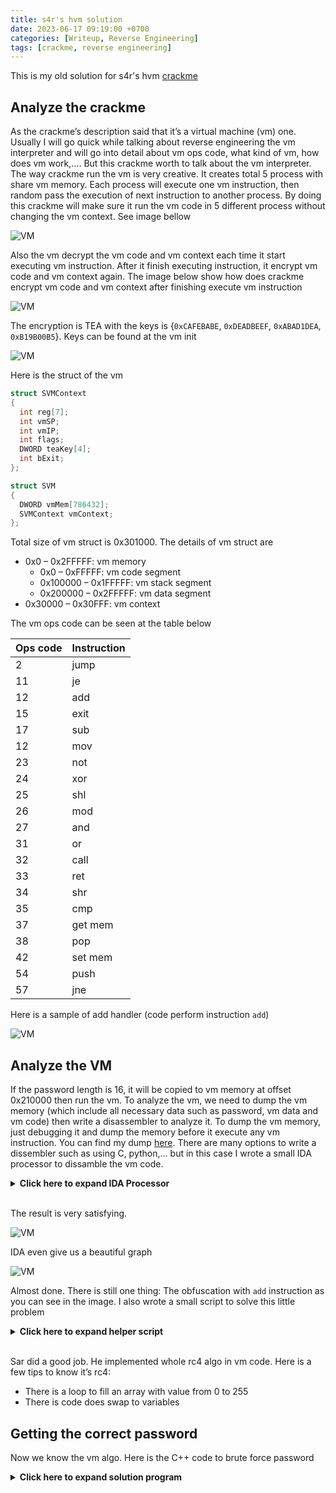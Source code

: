 ```yaml
---
title: s4r's hvm solution
date: 2023-06-17 09:19:00 +0700
categories: [Writeup, Reverse Engineering]
tags: [crackme, reverse engineering]
---
```


This is my old solution for s4r's hvm [crackme](https://crackmes.one/crackme/614a591233c5d4649c52bbb1)

## Analyze the crackme

As the crackme’s description said that it’s a virtual machine (vm) one. Usually I will go quick while talking about reverse engineering the vm interpreter and will go into detail about vm ops code, what kind of vm, how does vm work,…. But this crackme worth to talk about the vm interpreter.
The way crackme run the vm is very creative. It creates total 5 process with share vm memory. Each process will execute one vm instruction, then random pass the execution of next instruction to another process. By doing this crackme will make sure it run the vm code in 5 different process without changing the vm context. See image bellow


![VM](/commons/2023-06-17-hvm-solution/image001.png)

Also the vm decrypt the vm code and vm context each time it start executing vm instruction. After it finish executing instruction, it encrypt vm code and vm context again. The image below show how does crackme encrypt vm code and vm context after finishing execute vm instruction


![VM](/commons/2023-06-17-hvm-solution/image003.png)

The encryption is TEA with the keys is {`0xCAFEBABE`, `0xDEADBEEF`, `0xABAD1DEA`, `0xB19B00B5`}. Keys can be found at the vm init


![VM](/commons/2023-06-17-hvm-solution/image005.png)

Here is the struct of the vm


```c
struct SVMContext
{
  int reg[7];
  int vmSP;
  int vmIP;
  int flags;
  DWORD teaKey[4];
  int bExit;
};

struct SVM
{
  DWORD vmMem[786432];
  SVMContext vmContext;
};
```

Total size of vm struct is 0x301000. The details of vm struct are
- 0x0 – 0x2FFFFF: vm memory
  + 0x0 – 0xFFFFF: vm code segment
  + 0x100000 – 0x1FFFFF: vm stack segment
  + 0x200000 – 0x2FFFFF: vm data segment
- 0x30000 – 0x30FFF: vm context

The vm ops code can be seen at the table below

| Ops code                     | Instruction      |
|:-----------------------------|:-----------------|
| 2                            | jump             |
| 11                           | je               |
| 12                           | add              |
| 15                           | exit             |
| 17                           | sub              |
| 12                           | mov              |
| 23                           | not              |
| 24                           | xor              |
| 25                           | shl              |
| 26                           | mod              |
| 27                           | and              |
| 31                           | or               |
| 32                           | call             |
| 33                           | ret              |
| 34                           | shr              |
| 35                           | cmp              |
| 37                           | get mem          |
| 38                           | pop              |
| 42                           | set mem          |
| 54                           | push             |
| 57                           | jne              |

Here is a sample of add handler (code perform instruction `add`)

![VM](/commons/2023-06-17-hvm-solution/image006.png)

## Analyze the VM

If the password length is 16, it will be copied to vm memory at offset 0x210000 then run the vm. To analyze the vm, we need to dump the vm memory (which include all necessary data such as password, vm data and vm code) then write a disassembler to analyze it. To dump the vm memory, just debugging it and dump the memory before it execute any vm instruction. You can find my dump [here](/commons/2023-06-17-hvm-solution/VM_Mem.bin). There are many options to write a dissembler such as using C, python,… but in this case I wrote a small IDA processor to dissamble the vm code.

<details>
<summary><b>Click here to expand IDA Processor</b></summary>
<div markdown="1">
```python
from idc import *
from idautils import *
from idaapi import *

class hvm_processor_t(processor_t):
	id = 0x8000 + 1212
	flag = PR_ASSEMBLE | PRN_HEX 
	cnbits = 8
	dnbits = 32
	psnames = ["hvm"]
	plnames = ["HVM Processor"]
	segreg_size = 0
	instruc_start = 0
	
	assembler = {
		"header": [".hvm"],
		"flag": AS_NCHRE | ASH_HEXF0 | ASD_DECF0 | ASO_OCTF0 | ASB_BINF0,
		"uflag": 0,
		"name": "hvm assembler",
		"origin": ".org",
		"end": ".end",
		"cmnt": ";",
		"ascsep": "'",
		"accsep": "'",
		"esccodes": "\"'",
		"a_ascii": ".ascii",
		"a_byte": ".byte",
		"a_word": ".word",
		"a_dword": ".dword",
		"a_bss": "dfs %s",
		"a_seg": "seg",
		"a_curip": "PC",
		"a_public": "",
		"a_weak": "",
		"a_extrn": ".extern",
		"a_comdef": "",
		"a_align": ".align",
		"lbrace": "(",
		"rbrace": ")",
		"a_mod": "%",
		"a_band": "&",
		"a_bor": "|",
		"a_xor": "^",
		"a_bnot": "~",
		"a_shl": "<<",
		"a_shr": ">>",
		"a_sizeof_fmt": "size %s",
	}
	
	
	# size of a segment register in bytes
	segreg_size = 0
	
	reg_names = [
	  'r0',
	  'r1',
	  'r2',
	  'r3',
	  'r4',
	  'r5',
	  'r6',
	  'sp',
	]
	
	# Array of instructions
	instruc = [
		{'name': 'jmp',     'feature':CF_JUMP | CF_USE1,        'cmt': "Unconditional jump"},
		{'name': 'je',      'feature':CF_JUMP | CF_USE1,        'cmt': "Jump if flag set to 1"},
		{'name': 'add',     'feature':CF_USE1 | CF_USE2,        'cmt': "Add"},
		{'name': 'exit',    'feature':CF_STOP,                  'cmt': "Exit program"},
		{'name': 'sub',     'feature':CF_USE1 | CF_USE2,        'cmt': "Sub"},
		{'name': 'mov',     'feature':CF_USE1 | CF_USE2,        'cmt': "Mov"},
		{'name': 'not',     'feature':CF_USE1,                  'cmt': "Not"},
		{'name': 'xor',     'feature':CF_USE1 | CF_USE2,        'cmt': "Xor"},
		{'name': 'shl',     'feature':CF_USE1 | CF_USE2,        'cmt': "Shl"},
		{'name': 'mod',     'feature':CF_USE1 | CF_USE2,        'cmt': "Mod"},
		{'name': 'and',     'feature':CF_USE1 | CF_USE2,        'cmt': "And"},
		{'name': 'or',      'feature':CF_USE1 | CF_USE2,        'cmt': "Or"},
		{'name': 'call',    'feature':CF_CALL | CF_USE1,        'cmt': "Call"},
		{'name': 'ret',     'feature':CF_STOP,                  'cmt': "Ret"},
		{'name': 'shr',     'feature':CF_USE1 | CF_USE2,        'cmt': "Shr"},
		{'name': 'cmp',     'feature':CF_USE1 | CF_USE2,        'cmt': "Cmp"},
		#{'name': 'mov',     'feature':0,                       'cmt': "Get memory"},
		{'name': 'pop',     'feature':CF_USE1,                  'cmt': "Pop"},
		#{'name': 'mov',     'feature':0,                       'cmt': "Set memory"},
		{'name': 'push',    'feature':CF_USE1,                  'cmt': "Push register"},
		{'name': 'jne',     'feature':CF_JUMP | CF_USE1,        'cmt': "Jump if flag set to 0"},
	]
	
	instruc_idx = {
		'jmp'   :   0, 
		'je'    :   1, 
		'add'   :   2,
		'exit'  :   3, 
		'sub'   :   4, 
		'mov'   :   5,
		'not'   :   6,
		'xor'   :   7, 
		'shl'   :   8,
		'mod'   :   9,
		'and'   :   10,
		'or'    :   11,
		'call'  :   12,
		'ret'   :   13,
		'shr'   :   14,
		'cmp'   :   15,
		'pop'   :   16,
		'push'  :   17,
		'jne'   :   18,
	}
	
	# icode of the first instruction
	instruc_start = 0

	# icode of the last instruction + 1
	instruc_end = len(instruc) + 1
	
	# Segment register information (use virtual CS and DS registers if your
	# processor doesn't have segment registers):
	reg_first_sreg = 0 # index of CS
	reg_last_sreg = 0 # index of DS

	# You should define 2 virtual segment registers for CS and DS.
	# number of CS/DS registers
	reg_code_sreg = -1
	reg_data_sreg = -1
		
		
	
	def get_reg(self, op):
		return (op >> 5) & 7
		
	def get_value(self, ea, op_cmd):
		if (get_wide_byte(ea + 1) & 1 != 0):
			op_cmd.type = o_imm
			op_cmd.value = get_wide_dword(ea + 2)
			op_cmd.addr = get_wide_dword(ea + 2)
		else:
			op_cmd.type = o_reg
			op_cmd.reg = (get_wide_byte(ea + 1) >> 2) & 7
		return True
		
	def get_mem(self, ea, op_cmd):
		if (get_wide_byte(ea + 1) & 1 != 0):
			op_cmd.type = o_phrase #address memory
			op_cmd.value = get_wide_dword(ea + 2)
			op_cmd.addr = get_wide_dword(ea + 2)
		else:
			op_cmd.type = o_displ #reg memory
			op_cmd.reg = (get_wide_byte(ea + 1) >> 2) & 7
		return True
		

	def get_instruction_itype(self, name):
		ret = self.instruc_idx.get(name) 
		if ret is not None:
			return ret
		else:
			print("Could not find instruction %s" % name)
			return -1

	def get_instruction_name(self, itype):
		for i, ins in enumerate(self.instruc):
			if i == itype:
				return ins['name']
					
	def notify_func_bounds(self, code, func_ea, max_func_end_ea):
		return FIND_FUNC_OK

	def notify_out_operand(self, ctx, op):
		if op.type == o_imm:
			ctx.out_value(op, OOFW_32)
		elif op.type == o_near:
			ctx.out_name_expr(op, op.addr)
		elif op.type == o_phrase:
			ctx.out_symbol("[")
			ctx.out_name_expr(op, op.addr)
			ctx.out_symbol("]")
		elif op.type == o_displ:
			ctx.out_symbol("[")
			ctx.out_register(self.reg_names[op.reg])
			ctx.out_symbol("]")
		elif op.type == o_reg:
			ctx.out_register(self.reg_names[op.reg])
		else:
			return False
		return True
			
	def notify_out_insn(self, ctx):
		ctx.out_line(self.get_instruction_name(ctx.insn.itype))
		
		feature = ctx.insn.get_canon_feature()
		
		ctx.out_spaces(5)
		
		if feature & CF_USE1:
			ctx.out_one_operand(0)
		
		if feature & CF_USE2:
			ctx.out_char(",")
			ctx.out_char(" ")
			ctx.out_one_operand(1)

		ctx.flush_outbuf()
		return
			
	def notify_emu(self, cmd):
		feature = cmd.get_canon_feature()

		#Analyze instruction to make ref
		if self.instruc[cmd.itype]['name'] in ('je', 'jne'):
			if cmd[0].addr != 0 and cmd[0].type != o_reg:
				add_cref(cmd.ea, cmd[0].addr, fl_JN)
			flows = (feature & CF_STOP) == 0
			if flows:
				add_cref(cmd.ea, cmd.ea + cmd.size, fl_F)
		elif self.instruc[cmd.itype]['name'] == 'call':
			if cmd[0].addr != 0:
				add_cref(cmd.ea, cmd[0].addr, fl_CN)
			flows = (feature & CF_STOP) == 0
			if flows:
				add_cref(cmd.ea, cmd.ea + cmd.size, fl_F)
		elif self.instruc[cmd.itype]['name'] == 'jmp':
			if cmd[0].addr != 0 and cmd[0].type != o_reg:
				add_cref(cmd.ea, cmd[0].addr, fl_JN)
		else:
			flows = (feature & CF_STOP) == 0
			if flows:
				add_cref(cmd.ea, cmd.ea + cmd.size, fl_F)
				
		return True

	def notify_ana(self, cmd):
		optype = get_wide_byte(cmd.ea)
		
		if optype == 2: #jump
			cmd.itype = self.get_instruction_itype('jmp')
			cmd.size = 6
			self.get_value(cmd.ea, cmd[0])
			if cmd[0].type == o_imm:
				cmd[0].type = o_near
		elif optype == 11: #je
			cmd.itype = self.get_instruction_itype('je')
			cmd.size = 6
			self.get_value(cmd.ea, cmd[0])
			if cmd[0].type == o_imm:
				cmd[0].type = o_near
		elif optype == 12: #Add register
			cmd.itype = self.get_instruction_itype('add')
			cmd.size = 6
			cmd[0].type = o_reg
			cmd[0].reg = self.get_reg(get_wide_byte(cmd.ea + 1))
			self.get_value(cmd.ea, cmd[1])
		elif optype == 15: #Exit
			cmd.itype = self.get_instruction_itype('exit')
			cmd.size = 6
		elif optype == 17: #Sub
			cmd.itype = self.get_instruction_itype('sub')
			cmd.size = 6
			cmd[0].type = o_reg
			cmd[0].reg = self.get_reg(get_wide_byte(cmd.ea + 1))
			self.get_value(cmd.ea, cmd[1])
		elif optype == 22: #mov reg, value
			cmd.itype = self.get_instruction_itype('mov')
			cmd.size = 6
			cmd[0].type = o_reg
			cmd[0].reg = self.get_reg(get_wide_byte(cmd.ea + 1))
			self.get_value(cmd.ea, cmd[1])
		elif optype == 23: #not
			cmd.itype = self.get_instruction_itype('not')
			cmd.size = 6
			cmd[0].type = o_reg
			cmd[0].reg = self.get_reg(get_wide_byte(cmd.ea + 1))
			self.get_value(cmd.ea, cmd[1])
		elif optype == 24: #xor
			cmd.itype = self.get_instruction_itype('xor')
			cmd.size = 6
			cmd[0].type = o_reg
			cmd[0].reg = self.get_reg(get_wide_byte(cmd.ea + 1))
			self.get_value(cmd.ea, cmd[1])
		elif optype == 25: #shl
			cmd.itype = self.get_instruction_itype('shl')
			cmd.size = 6
			cmd[0].type = o_reg
			cmd[0].reg = self.get_reg(get_wide_byte(cmd.ea + 1))
			self.get_value(cmd.ea, cmd[1])
		elif optype == 26: #mod
			cmd.itype = self.get_instruction_itype('mod')
			cmd.size = 6
			cmd[0].type = o_reg
			cmd[0].reg = self.get_reg(get_wide_byte(cmd.ea + 1))
			self.get_value(cmd.ea, cmd[1])
		elif optype == 27: #and
			cmd.itype = self.get_instruction_itype('and')
			cmd.size = 6
			cmd[0].type = o_reg
			cmd[0].reg = self.get_reg(get_wide_byte(cmd.ea + 1))
			self.get_value(cmd.ea, cmd[1])
		elif optype == 31: #or
			cmd.itype = self.get_instruction_itype('or')
			cmd.size = 6
			cmd[0].type = o_reg
			cmd[0].reg = self.get_reg(get_wide_byte(cmd.ea + 1))
			self.get_value(cmd.ea, cmd[1])
		elif optype == 32: #call
			cmd.itype = self.get_instruction_itype('call')
			cmd.size = 6
			self.get_value(cmd.ea, cmd[0])
			if cmd[0].type == o_imm:
				cmd[0].type = o_near
		elif optype == 33: #ret
			cmd.itype = self.get_instruction_itype('ret')
			cmd.size = 6
		elif optype == 34: #shr
			cmd.itype = self.get_instruction_itype('shr')
			cmd.size = 6
			cmd[0].type = o_reg
			cmd[0].reg = self.get_reg(get_wide_byte(cmd.ea + 1))
			self.get_value(cmd.ea, cmd[1])
		elif optype == 35: #cmp
			cmd.itype = self.get_instruction_itype('cmp')
			cmd.size = 6
			cmd[0].type = o_reg
			cmd[0].reg = self.get_reg(get_wide_byte(cmd.ea + 1))
			self.get_value(cmd.ea, cmd[1])
		elif optype == 37: #Get mem
			cmd.itype = self.get_instruction_itype('mov')
			cmd.size = 6
			cmd[0].type = o_reg
			cmd[0].reg = self.get_reg(get_wide_byte(cmd.ea + 1))
			self.get_mem(cmd.ea, cmd[1])
		elif optype == 38: #pop reg
			cmd.itype = self.get_instruction_itype('pop')
			cmd.size = 6
			cmd[0].type = o_reg
			cmd[0].reg = self.get_reg(get_wide_byte(cmd.ea + 1))
		elif optype == 42: #set mem
			#This is going to be weird to implement
			cmd.itype = self.get_instruction_itype('mov')
			cmd.size = 6
			self.get_mem(cmd.ea, cmd[0])
			cmd[1].type = o_reg
			cmd[1].reg = self.get_reg(get_wide_byte(cmd.ea + 1))
			#swap reg and value
			cmd[0].reg, cmd[1].reg = cmd[1].reg, cmd[0].reg
			cmd[0].value, cmd[1].value = cmd[1].value, cmd[0].value
			cmd[0].addr, cmd[1].addr = cmd[1].addr, cmd[0].addr

		elif optype == 54: #push
			cmd.itype = self.get_instruction_itype('push')
			cmd.size = 6
			self.get_value(cmd.ea, cmd[0])
		elif optype == 57: #jne
			cmd.itype = self.get_instruction_itype('jne')
			cmd.size = 6
			self.get_value(cmd.ea, cmd[0])
			if cmd[0].type == o_imm:
				cmd[0].type = o_near
		else:
			print("Unknown instruction %X" % optype)
		return cmd.size
	
def PROCESSOR_ENTRY():
	return hvm_processor_t()
```
</div>
</details>
<br>

But wait, it doesn’t disasamble the code correctly.

![VM](/commons/2023-06-17-hvm-solution/image008.png)

That’s because the vm code is still encrypted by TEA. I wrote a small script to decrypt the vm code.

<details>
<summary><b>Click here to expand decrypting script</b></summary>
<div markdown="1">
```python
from idaapi import *
import base64
import ctypes
import itertools
import math
import struct
import hexdump

#TEA decryption was taken from https://gist.github.com/twheys/4e83567942172f8ba85058fae6bfeef5
def _chunks(iterable, n):
    it = iter(iterable)
    while True:
        chunk = tuple(itertools.islice(it, n))
        if not chunk:
            return
        yield chunk
        
def _str2vec(value, l=4):
    n = len(value)

    # Split the string into chunks
    num_chunks = math.ceil(n / l)
    chunks = [value[l * i:l * (i + 1)] for i in range(num_chunks)]

    return [sum([character << 8 * j for j, character in enumerate(chunk)]) for chunk in chunks]
            
def _vec2str(vector, l=4):
    #Modified to work
    ret = b""
    for e in vector:
        ret += struct.pack("I", e)
    return ret
                 
def decrypt(ciphertext, key):
    #Modified to work
    if not ciphertext:
        return ''

    k = _str2vec(key[:16])
    v = _str2vec(ciphertext)

    return b''.join(_vec2str(_decipher(chunk, k)) for chunk in _chunks(v, 2))
    
def _decipher(v, k):
    y, z = [ctypes.c_uint32(x)
            for x in v]
    sum = ctypes.c_uint32(0xC6EF3720)
    delta = 0x9E3779B9

    for n in range(32, 0, -1):
        z.value -= (y.value << 4) + k[2] ^ y.value + sum.value ^ (y.value >> 5) + k[3]
        y.value -= (z.value << 4) + k[0] ^ z.value + sum.value ^ (z.value >> 5) + k[1]
        sum.value -= delta

    return [y.value, z.value]

if __name__ == "__main__":
    data = get_bytes(0, 0xC70)
    key = struct.pack("IIII", 0xCAFEBABE, 0xDEADBEEF, 0xABAD1DEA, 0xB19B00B5)
    decoded_data = decrypt(data, key)
    hexdump.hexdump(decoded_data)
    patch_bytes(0, decoded_data)
    
```
</div>
</details>
<br>

The result is very satisfying.

![VM](/commons/2023-06-17-hvm-solution/image010.png)

IDA even give us a beautiful graph

![VM](/commons/2023-06-17-hvm-solution/image012.png)

Almost done. There is still one thing: The obfuscation with `add` instruction as you can see in the image. I also wrote a small script to solve this little problem

<details>
<summary><b>Click here to expand helper script</b></summary>
<div markdown="1">
```python
from idc import *
from idautils import *
from idaapi import *

reg_names = [
      'r0',
      'r1',
      'r2',
      'r3',
      'r4',
      'r5',
      'r6',
      'sp',
    ]
    
def comment_add():
    for func_ea in Functions(0, 0x0C66):
        for (start_ea, end_ea) in Chunks(func_ea):
            sum = 0
            reg = -1
            for head in Heads(start_ea, end_ea):
                insn = DecodeInstruction(head)
                if insn.itype == 2 and insn.Op1.type == o_reg and insn.Op2.type == o_imm:
                    if reg == -1:
                        reg = insn.Op1.reg
                        sum = (sum + insn.Op2.value) & 0xFFFFFFFF
                    else:
                        if insn.Op1.reg == reg:
                            sum = (sum + insn.Op2.value) & 0xFFFFFFFF
                        else:
                            sum = 0
                            reg = -1
                else:
                    if reg != -1:
                        cmt_addr = idc.prev_head(head)
                        set_cmt(cmt_addr, "add %s, %Xh" % (reg_names[reg], sum), 0)
                        sum = 0
                        reg = -1
    
    return
        
if __name__ == "__main__":
    comment_add()
```
</div>
</details>
<br>

The script does the simple thing: Add the comment. The result is much more better

![VM](/commons/2023-06-17-hvm-solution/image013.png)

Now with the help of IDA, reverse engineering the vm become easier. Here is the rewritten of password checking algo (not exactly the same but at least it show how does the vm code run)

<details>
<summary><b>Click here to expand rewritten of password checking algo</b></summary>
<div markdown="1">
```c
#include <stdio.h>
#include <string.h>

const char plain1[] = "Who controls the past controls the future. Who controls the present controls the past.";
const char plain2[] = "We know that no one ever seizes power with the intention of relinquishing it.";
const char plain3[] = "Freedom is the freedom to say that two plus two make four. If that is granted, all else follows.";
const char plain4[] = "Perhaps one did not want to be loved so much as to be understood.";

const unsigned char enc1[] = {
    0xAD, 0x44, 0x40, 0xC8, 0xDA, 0x68, 0xE2, 0x80, 0x64, 0xC4, 0x33, 0xA3, 0xEF, 0xA2, 0x8C, 0x51,
    0x6A, 0x03, 0xFF, 0xDA, 0x7E, 0xC3, 0x18, 0x7B, 0x98, 0xCD, 0x75, 0x0D, 0x7A, 0xFB, 0x95, 0x25,
    0x85, 0x7E, 0x7C, 0x5E, 0x71, 0xB2, 0xB7, 0xDE, 0x04, 0x59, 0xD8, 0xA9, 0x8D, 0xF8, 0x12, 0xBC,
    0xB9, 0x8F, 0xB8, 0x41, 0xE6, 0x58, 0xB4, 0x05, 0x1D, 0xA9, 0xD7, 0x88, 0x43, 0xE7, 0xB6, 0x0C,
    0xF1, 0x2B, 0x0B, 0x0E, 0x5C, 0x82, 0xC2, 0xAC, 0xF4, 0x2F, 0xC9, 0x5E, 0x9F, 0x9B, 0x83, 0xD7,
    0x93, 0xCA, 0xB0, 0x89, 0x16, 0x8B
};

const unsigned char enc2[] = {
    0x0A, 0xE5, 0xC7, 0x63, 0xE2, 0xB2, 0x1D, 0xB8, 0x9A, 0x03, 0x5D, 0xC5, 0xFC, 0xB1, 0x05, 0x6C,
    0xA4, 0x7F, 0x02, 0x9C, 0xB0, 0xA7, 0x02, 0xAC, 0x6C, 0x50, 0x3A, 0x6D, 0xA2, 0xE0, 0x70, 0x38,
    0x84, 0x61, 0xB4, 0xE3, 0x27, 0xE5, 0x56, 0xFC, 0x65, 0x9F, 0x28, 0x6C, 0x62, 0x3A, 0x70, 0xF8,
    0x02, 0x73, 0x44, 0x2C, 0xDD, 0xC1, 0xA4, 0xB4, 0x9E, 0x24, 0x3B, 0xB9, 0xD5, 0xD4, 0xF0, 0x6D,
    0xC0, 0x44, 0x22, 0x61, 0x8E, 0x66, 0x43, 0x62, 0x1E, 0x6C, 0x13, 0xAA, 0x87
};

const unsigned char enc3[] = {
    0xAA, 0x84, 0xD7, 0x8F, 0xC8, 0xC2, 0xE3, 0x62, 0xC0, 0x9C, 0xFB, 0x64, 0x9E, 0x9E, 0xA3, 0x2A,
    0x0B, 0xFB, 0x62, 0xC6, 0xC9, 0x66, 0x5C, 0xEC, 0xF5, 0x43, 0x3D, 0x16, 0x65, 0xA1, 0x80, 0xE0,
    0x57, 0x99, 0x4C, 0xFE, 0x58, 0xF2, 0xA0, 0xC3, 0xC8, 0xCE, 0x1C, 0x2A, 0x63, 0x57, 0x59, 0xAE,
    0xFC, 0xE3, 0x77, 0xB4, 0xAC, 0x9C, 0xA1, 0x17, 0xC5, 0x7B, 0x37, 0x9D, 0x94, 0x70, 0x40, 0x9B,
    0x37, 0x52, 0x1D, 0xF1, 0xF5, 0xDB, 0xB2, 0x57, 0x82, 0xAB, 0xC8, 0x21, 0x38, 0xA8, 0x24, 0x73,
    0x9A, 0xF4, 0xC5, 0x13, 0xF7, 0xF3, 0xAA, 0x32, 0xCC, 0xD1, 0xB2, 0x00, 0xE1, 0xF4, 0x5D, 0xC5
};

const unsigned char enc4[] = {
    0x28, 0x52, 0x7F, 0x52, 0xB3, 0xE9, 0xF1, 0x12, 0xBC, 0x11, 0x41, 0xF9, 0x0A, 0xC5, 0x94, 0x70,
    0x6E, 0x3C, 0x0D, 0x4E, 0xE3, 0xCB, 0x57, 0x8C, 0x35, 0x8E, 0xF6, 0x21, 0x4D, 0x6C, 0x7A, 0x01,
    0x17, 0xC6, 0x93, 0x89, 0x54, 0x5A, 0x2E, 0xE0, 0xE8, 0x23, 0xE4, 0x12, 0x8E, 0xAF, 0x50, 0x89,
    0xC9, 0xD7, 0x4B, 0x87, 0xE5, 0xEC, 0x78, 0x0E, 0xD5, 0xBC, 0x05, 0x30, 0xDB, 0x0D, 0x0C, 0x4A,
    0xA6
};

const char* plain_array[] = { plain1, plain2, plain3, plain4 };
const unsigned char* enc_array[] = { enc1, enc2, enc3, enc4 };
const size_t size_array[] = { sizeof(plain1) - 1, sizeof(plain2) - 1, sizeof(plain3) - 1, sizeof(plain4) - 1 };

int rc4(const void* inbuf, void* outbuf, size_t buflen, const char* key, size_t keylen);

bool check_password(char* password)
{
	int result = false;
	unsigned char tmp[255];
	for (int i = 0; i < 4; i++)
	{
		rc4(plain_array[i], tmp, size_array[i], &password[i * 4], 4);
		result |= (memcmp(enc_array[i], tmp, size_array[i]) != 0)
	}
	return (result == false)
}

int main()
{
	char password[16];
	if (check_password(password))
		printf("correct");
	else
		printf("wrong");
}
```
</div>
</details>
<br>

Sar did a good job. He implemented whole rc4 algo in vm code. Here is a few tips to know it’s rc4:
- There is a loop to fill an array with value from 0 to 255
- There is code does swap to variables

## Getting the correct password

Now we know the vm algo. Here is the C++ code to brute force password

<details>
<summary><b>Click here to expand solution program</b></summary>
<div markdown="1">
```cpp
#include <stdio.h>
#include <string.h>

const char plain1[] = "Who controls the past controls the future. Who controls the present controls the past.";
const char plain2[] = "We know that no one ever seizes power with the intention of relinquishing it.";
const char plain3[] = "Freedom is the freedom to say that two plus two make four. If that is granted, all else follows.";
const char plain4[] = "Perhaps one did not want to be loved so much as to be understood.";

const unsigned char enc1[] = {
    0xAD, 0x44, 0x40, 0xC8, 0xDA, 0x68, 0xE2, 0x80, 0x64, 0xC4, 0x33, 0xA3, 0xEF, 0xA2, 0x8C, 0x51,
    0x6A, 0x03, 0xFF, 0xDA, 0x7E, 0xC3, 0x18, 0x7B, 0x98, 0xCD, 0x75, 0x0D, 0x7A, 0xFB, 0x95, 0x25,
    0x85, 0x7E, 0x7C, 0x5E, 0x71, 0xB2, 0xB7, 0xDE, 0x04, 0x59, 0xD8, 0xA9, 0x8D, 0xF8, 0x12, 0xBC,
    0xB9, 0x8F, 0xB8, 0x41, 0xE6, 0x58, 0xB4, 0x05, 0x1D, 0xA9, 0xD7, 0x88, 0x43, 0xE7, 0xB6, 0x0C,
    0xF1, 0x2B, 0x0B, 0x0E, 0x5C, 0x82, 0xC2, 0xAC, 0xF4, 0x2F, 0xC9, 0x5E, 0x9F, 0x9B, 0x83, 0xD7,
    0x93, 0xCA, 0xB0, 0x89, 0x16, 0x8B
};

const unsigned char enc2[] = {
    0x0A, 0xE5, 0xC7, 0x63, 0xE2, 0xB2, 0x1D, 0xB8, 0x9A, 0x03, 0x5D, 0xC5, 0xFC, 0xB1, 0x05, 0x6C,
    0xA4, 0x7F, 0x02, 0x9C, 0xB0, 0xA7, 0x02, 0xAC, 0x6C, 0x50, 0x3A, 0x6D, 0xA2, 0xE0, 0x70, 0x38,
    0x84, 0x61, 0xB4, 0xE3, 0x27, 0xE5, 0x56, 0xFC, 0x65, 0x9F, 0x28, 0x6C, 0x62, 0x3A, 0x70, 0xF8,
    0x02, 0x73, 0x44, 0x2C, 0xDD, 0xC1, 0xA4, 0xB4, 0x9E, 0x24, 0x3B, 0xB9, 0xD5, 0xD4, 0xF0, 0x6D,
    0xC0, 0x44, 0x22, 0x61, 0x8E, 0x66, 0x43, 0x62, 0x1E, 0x6C, 0x13, 0xAA, 0x87
};

const unsigned char enc3[] = {
    0xAA, 0x84, 0xD7, 0x8F, 0xC8, 0xC2, 0xE3, 0x62, 0xC0, 0x9C, 0xFB, 0x64, 0x9E, 0x9E, 0xA3, 0x2A,
    0x0B, 0xFB, 0x62, 0xC6, 0xC9, 0x66, 0x5C, 0xEC, 0xF5, 0x43, 0x3D, 0x16, 0x65, 0xA1, 0x80, 0xE0,
    0x57, 0x99, 0x4C, 0xFE, 0x58, 0xF2, 0xA0, 0xC3, 0xC8, 0xCE, 0x1C, 0x2A, 0x63, 0x57, 0x59, 0xAE,
    0xFC, 0xE3, 0x77, 0xB4, 0xAC, 0x9C, 0xA1, 0x17, 0xC5, 0x7B, 0x37, 0x9D, 0x94, 0x70, 0x40, 0x9B,
    0x37, 0x52, 0x1D, 0xF1, 0xF5, 0xDB, 0xB2, 0x57, 0x82, 0xAB, 0xC8, 0x21, 0x38, 0xA8, 0x24, 0x73,
    0x9A, 0xF4, 0xC5, 0x13, 0xF7, 0xF3, 0xAA, 0x32, 0xCC, 0xD1, 0xB2, 0x00, 0xE1, 0xF4, 0x5D, 0xC5
};

const unsigned char enc4[] = {
    0x28, 0x52, 0x7F, 0x52, 0xB3, 0xE9, 0xF1, 0x12, 0xBC, 0x11, 0x41, 0xF9, 0x0A, 0xC5, 0x94, 0x70,
    0x6E, 0x3C, 0x0D, 0x4E, 0xE3, 0xCB, 0x57, 0x8C, 0x35, 0x8E, 0xF6, 0x21, 0x4D, 0x6C, 0x7A, 0x01,
    0x17, 0xC6, 0x93, 0x89, 0x54, 0x5A, 0x2E, 0xE0, 0xE8, 0x23, 0xE4, 0x12, 0x8E, 0xAF, 0x50, 0x89,
    0xC9, 0xD7, 0x4B, 0x87, 0xE5, 0xEC, 0x78, 0x0E, 0xD5, 0xBC, 0x05, 0x30, 0xDB, 0x0D, 0x0C, 0x4A,
    0xA6
};

const char* plain_array[] = { plain1, plain2, plain3, plain4 };
const unsigned char* enc_array[] = { enc1, enc2, enc3, enc4 };
const size_t size_array[] = { sizeof(plain1) - 1, sizeof(plain2) - 1, sizeof(plain3) - 1, sizeof(plain4) - 1 };

int rc4_x86(const void* inbuf, void* outbuf, size_t buflen, const char* key, size_t keylen);


//brb{Rc4_in_4_vM}

int main()
{
	char key[4];
	char password[] = "????????????????";
	unsigned char tmp[200];

	int found_cnt = 0;

	for (int char1 = 0x20; char1 <= 0x7E; char1++)
	{
		key[0] = char1;
		for (int char2 = 0x20; char2 <= 0x7E; char2++)
		{
			key[1] = char2;
			for (int char3 = 0x20; char3 <= 0x7E; char3++)
			{
				key[2] = char3;
				for (int char4 = 0x20; char4 <= 0x7E; char4++)
				{
					key[3] = char4;
					for (int i = 0; i < 4; i++)
					{
						rc4_x86(plain_array[i], tmp, size_array[i], key, 4);
						if (memcmp(enc_array[i], tmp, size_array[i]) == 0)
						{
							*(unsigned int*)&password[i * 4] = *(unsigned int*)key;
							found_cnt++;
							printf("%s\n", password);
							if (found_cnt == 4)
								goto exit;
						}
					}
				}
			}
		}
	}
	if (found_cnt != 4)
		printf("Nothing found :(\n");
exit:
    return 0;
}

int rc4_x86(const void* inbuf, void* outbuf, size_t buflen, const char* key, size_t keylen)
{
	char s[256];
	char* s_ptr = s;
	char k[256];
	char* k_ptr = k;

	if (buflen <= 0)
		return -1;

	__asm {
		mov eax, s_ptr
		mov ecx, 256
	fill_s:
		xor ebx, ebx
		sub bl, cl
		mov[eax + ebx], bl
		loop fill_s
	}

	// Generate k
	__asm {
		mov edx, key
		mov edi, keylen;//edi = size of key
		mov esi, k_ptr;//esi= k;
		mov ecx, 256
		xor ebx, ebx;//ebx=j
	loop_j:
		cmp ebx, edi
		jl continue_loop
		xor ebx, ebx;// clear ebx, move to the start of key, repeat until k is full
	continue_loop:
		mov ah, [edx + ebx]
		mov[esi], ah
		inc esi
		inc ebx
		loop loop_j
	}

	// Generate s
	__asm {
		mov edi, s_ptr
		xor ebx, ebx
		sub esi, 256
		xor eax, eax
		mov ecx, 256
	loop_s:
		mov dl, [esi + eax]
		add bl, dl
		mov dl, [edi + eax]
		add bl, dl
		mov dl, [edi + eax]
		mov dh, [edi + ebx]
		mov[edi + eax], dh
		mov[edi + ebx], dl
		inc eax
		loop loop_s
	}

	__asm {
		mov esi, inbuf;// esi = inbuf
		mov edi, s_ptr;// edi = s
		mov edx, outbuf;// edx = outbuf

		;// clear registers
		xor eax, eax
		xor ebx, ebx

		mov ecx, buflen;//ecx = buflen
	cd:
		push ecx
		movzx ecx, al
		inc cl
		push edx
		mov dh, [edi + ecx]
		add bl, dh
		mov dl, [edi + ebx]
		mov[edi + ecx], dl
		mov[edi + ebx], dh
		add dl, dh
		movzx edx, dl
		mov dl, [edi + edx]
		mov cl, [esi + eax]
		xor cl, dl
		pop edx
		mov[edx + eax], cl
		inc eax
		pop ecx
		loop cd
	}

	return buflen;
}
```
</div>
</details>  
<br>

To compile it, you need visual studio (I’m a guy using Windows. Don’t blame me). After about 10 minutes, the brute force code give me the correct password is `brb{Rc4_in_4_vM}`

![VM](/commons/2023-06-17-hvm-solution/image014.png)